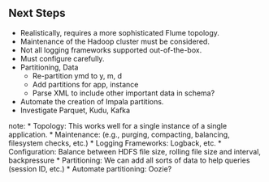 ##  Next Steps

<ul>
    <li class="fragment fade-in">
        Realistically, requires a more sophisticated Flume topology. 
    </li>
    <li class="fragment fade-in">
        Maintenance of the Hadoop cluster must be considered.
    </li>
    <li class="fragment fade-in">
        Not all logging frameworks supported out-of-the-box.
    </li>
    <li class="fragment fade-in">
        Must configure carefully.
    </li>
    <li class="fragment fade-in">
        Partitioning, Data
        <ul>
            <li>
                Re-partition ymd to y, m, d
            </li>
            <li>
                Add partitions for app, instance
            </li>
            <li>
                Parse XML to include other important data in schema?
            </li>
        </ul>
    </li>
    <li class="fragment fade-in">
        Automate the creation of Impala partitions.
    </li>
    <li class="fragment fade-in">
        Investigate Parquet, Kudu, Kafka
    </li>
</ul>

note:
    * Topology: This works well for a single instance of a single application.
    * Maintenance: (e.g., purging, compacting, balancing, filesystem checks, etc.)
    * Logging Frameworks: Logback, etc.
    * Configuration: Balance between HDFS file size, rolling file size and interval, backpressure
    * Partitioning: We can add all sorts of data to help queries (session ID, etc.)
    * Automate partitioning: Oozie?
    